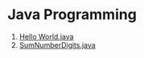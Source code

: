 # Java Programming
<ol>
  <li><a href="basic/Helloworld.java">Hello World.java</a></li>
  <li><a href="basic/SumNumberDigits.java">SumNumberDigits.java</a></li>
</ol>
